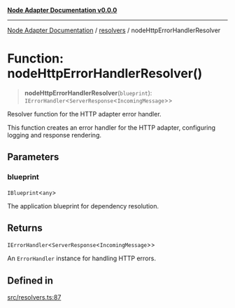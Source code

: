[**Node Adapter Documentation v0.0.0**](../../README.md)

***

[Node Adapter Documentation](../../modules.md) / [resolvers](../README.md) / nodeHttpErrorHandlerResolver

# Function: nodeHttpErrorHandlerResolver()

> **nodeHttpErrorHandlerResolver**(`blueprint`): `IErrorHandler`\<`ServerResponse`\<`IncomingMessage`\>\>

Resolver function for the HTTP adapter error handler.

This function creates an error handler for the HTTP adapter, configuring logging and response rendering.

## Parameters

### blueprint

`IBlueprint`\<`any`\>

The application blueprint for dependency resolution.

## Returns

`IErrorHandler`\<`ServerResponse`\<`IncomingMessage`\>\>

An `ErrorHandler` instance for handling HTTP errors.

## Defined in

[src/resolvers.ts:87](https://github.com/stonemjs/node-adapter/blob/9929d494d97af9b76f0eedfbba8a3119e7dc4922/src/resolvers.ts#L87)
